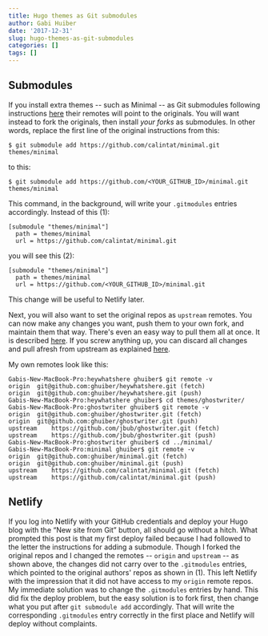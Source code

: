 ```yaml
---
title: Hugo themes as Git submodules
author: Gabi Huiber
date: '2017-12-31'
slug: hugo-themes-as-git-submodules
categories: []
tags: []
---
```


## Submodules

If you install extra themes -- such as Minimal -- as Git submodules following instructions [here](https://github.com/calintat/minimal) their remotes will point to the originals. You will want instead to fork the originals, then install _your forks_ as submodules. In other words, replace the first line of the original instructions from this:

```
$ git submodule add https://github.com/calintat/minimal.git themes/minimal
```

to this:

```
$ git submodule add https://github.com/<YOUR_GITHUB_ID>/minimal.git themes/minimal
```

This command, in the background, will write your `.gitmodules` entries accordingly. Instead of this (1):

```
[submodule "themes/minimal"]
  path = themes/minimal
  url = https://github.com/calintat/minimal.git 
```

you will see this (2):

```
[submodule "themes/minimal"]
  path = themes/minimal
  url = https://github.com/<YOUR_GITHUB_ID>/minimal.git 
```

This change will be useful to Netlify later.

Next, you will also want to set the original repos as `upstream` remotes. You can now make any changes you want, push them to your own fork, and maintain them that way. There's even an easy way to pull them all at once. It is described [here](https://stackoverflow.com/questions/1030169/easy-way-to-pull-latest-of-all-git-submodules). If you screw anything up, you can discard all changes and pull afresh from upstream as explained [here](https://stackoverflow.com/questions/13781388/git-discard-all-changes-and-pull-from-upstream).

My own remotes look like this:

```
Gabis-New-MacBook-Pro:heywhatshere ghuiber$ git remote -v
origin	git@github.com:ghuiber/heywhatshere.git (fetch)
origin	git@github.com:ghuiber/heywhatshere.git (push)
Gabis-New-MacBook-Pro:heywhatshere ghuiber$ cd themes/ghostwriter/
Gabis-New-MacBook-Pro:ghostwriter ghuiber$ git remote -v
origin	git@github.com:ghuiber/ghostwriter.git (fetch)
origin	git@github.com:ghuiber/ghostwriter.git (push)
upstream	https://github.com/jbub/ghostwriter.git (fetch)
upstream	https://github.com/jbub/ghostwriter.git (push)
Gabis-New-MacBook-Pro:ghostwriter ghuiber$ cd ../minimal/
Gabis-New-MacBook-Pro:minimal ghuiber$ git remote -v
origin	git@github.com:ghuiber/minimal.git (fetch)
origin	git@github.com:ghuiber/minimal.git (push)
upstream	https://github.com/calintat/minimal.git (fetch)
upstream	https://github.com/calintat/minimal.git (push)
```

## Netlify

If you log into Netlify with your GitHub credentials and deploy your Hugo blog with the “New site from Git” button, all should go without a hitch. What prompted this post is that my first deploy failed because I had followed to the letter the instructions for adding a submodule. Though I forked the original repos and I changed the remotes -- `origin` and `upstream` -- as shown above, the changes did not carry over to the `.gitmodules` entries, which pointed to the original authors' repos as shown in (1). This left Netlify with the impression that it did not have access to my `origin` remote repos. My immediate solution was to change the `.gitmodules` entries by hand. This did fix the deploy problem, but the easy solution is to fork first, then change what you put after `git submodule add` accordingly. That will write the corresponding `.gitmodules` entry correctly in the first place and Netlify will deploy without complaints.